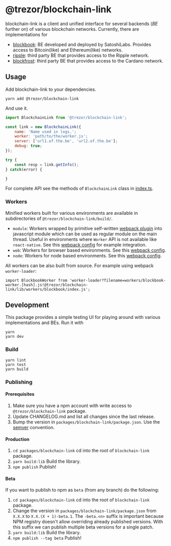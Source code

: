 # @trezor/blockchain-link

blockchain-link is a client and unified interface for several backends (_BE_ further on) of various blockchain networks. Currently, there are implementations for

-   [blockbook](https://github.com/trezor/blockbook): BE developed and deployed by SatoshiLabs. Provides access to Bitcoin(like) and Ethereum(like) networks.
-   [ripple](https://xrpl.org/): third party BE that provides access to the Ripple network.
-   [blockfrost](https://blockfrost.io): third party BE that provides access to the Cardano network.

## Usage

Add blockchain-link to your dependencies.

```shell
yarn add @trezor/blockchain-link
```

And use it.

```javascript
import BlockchainLink from '@trezor/blockchain-link';

const link = new BlockchainLink({
    name: 'Name used in logs.';
    worker: 'path/to/the/worker.js';
    server: ['url1.of.the.be', 'url2.of.the.be'];
    debug: true;
});

try {
    const resp = link.getInfo();
} catch(error) {

}
```

For complete API see the methods of `BlockchainLink` class in [index.ts](./src/index.ts).

### Workers

Minified workers built for various environments are available in subdirectories of `@trezor/blockchain-link/build/`.

-   `module`: Workers wrapped by primitive self-written [webpack plugin](https://github.com/trezor/trezor-suite/blob/develop/packages/blockchain-link/webpack/module-worker-loader.js) into javascript module which can be used as regular module on the main thread. Useful in environments where `Worker` API is not available like `react-native`. See this [webpack config](https://github.com/trezor/trezor-suite/blob/develop/packages/blockchain-link/webpack/workers.module.babel.js) for example integration.
-   `web`: Workers for browser based environments. See this [webpack config](https://github.com/trezor/trezor-suite/blob/develop/packages/blockchain-link/webpack/workers.web.babel.js).
-   `node`: Workers for node based environments. See this [webpack config](https://github.com/trezor/trezor-suite/blob/develop/packages/blockchain-link/webpack/workers.node.babel.js).

All workers can be also built from source. For example using webpack `worker-loader`:

```
import BlockbookWorker from 'worker-loader?filename=workers/blockbook-worker.[hash].js!@trezor/blockchain-link/lib/workers/blockbook/index.js';
```

## Development

This package provides a simple testing UI for playing around with various implementations and BEs. Run it with

```shell
yarn
yarn dev
```

### Build

```
yarn lint
yarn test
yarn build
```

### Publishing

#### Prerequisites

1. Make sure you have a npm account with write access to `@trezor/blockchain-link` package.
1. Update CHANGELOG.md and list all changes since the last release.
1. Bump the version in `packages/blockchain-link/package.json`. Use the [semver](https://semver.org/) convention.

#### Production

1. `cd packages/blockchain-link` cd into the root of `blockchain-link` package.
1. `yarn build:lib` Build the library.
1. `npm publish` Publish!

#### Beta

If you want to publish to npm as `beta` (from any branch) do the following:

1. `cd packages/blockchain-link` cd into the root of `blockchain-link` package.
1. Change the version in `packages/blockchain-link/package.json` from `X.X.X` to `X.X.(X + 1)-beta.1`.
   The `-beta.<n>` suffix is important because NPM registry doesn't allow overriding already published versions.
   With this suffix we can publish multiple beta versions for a single patch.
1. `yarn build:lib` Build the library.
1. `npm publish --tag beta` Publish!
